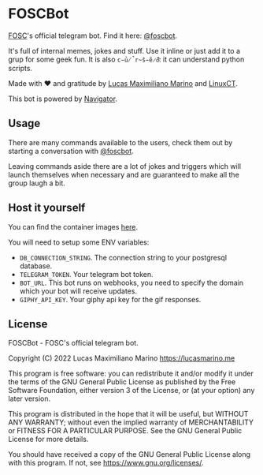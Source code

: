 # FOSCBot

[FOSC](https://fosc.space!)'s official telegram bot. Find it here: [@foscbot](https://t.me/foscbot).

It's full of internal memes, jokes and stuff. Use it inline or just add it to a grup for some geek fun. It is also `c̵̉u̸̚r̴̄s̵̎e̷̋d̴͂`: it can understand python scripts.

Made with ❤️ and gratitude by [Lucas Maximiliano Marino](https://lucasmarino.me) and [LinuxCT](https://github.com/linuxct).

This bot is powered by [Navigator](https://github.com/navigatorframework/navigator).

## Usage

There are many commands available to the users, check them out by starting a conversation with [@foscbot](https://t.me/foscbot).

Leaving commands aside there are a lot of jokes and triggers which will launch themselves when necessary and are guaranteed to make all the group laugh a bit.

## Host it yourself

You can find the container images [here](https://github.com/users/elementh/packages/container/package/foscbot).

You will need to setup some ENV variables:

- `DB_CONNECTION_STRING`. The connection string to your postgresql database.
- `TELEGRAM_TOKEN`. Your telegram bot token.
- `BOT_URL`. This bot runs on webhooks, you need to specify the domain which your bot will receive updates.
- `GIPHY_API_KEY`. Your giphy api key for the gif responses.

## License

FOSCBot - FOSC's official telegram bot.

Copyright (C) 2022  Lucas Maximiliano Marino <https://lucasmarino.me>

This program is free software: you can redistribute it and/or modify
it under the terms of the GNU General Public License as published
by the Free Software Foundation, either version 3 of the License, or
(at your option) any later version.

This program is distributed in the hope that it will be useful,
but WITHOUT ANY WARRANTY; without even the implied warranty of
MERCHANTABILITY or FITNESS FOR A PARTICULAR PURPOSE. See the
GNU General Public License for more details.

You should have received a copy of the GNU General Public License
along with this program. If not, see <https://www.gnu.org/licenses/>.
